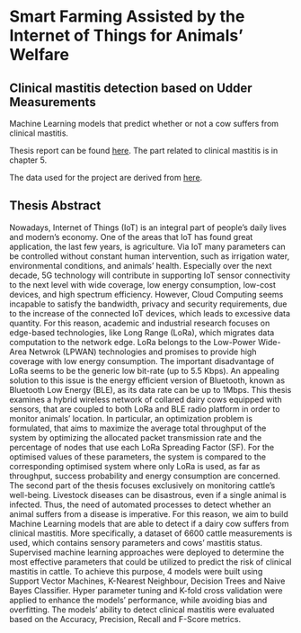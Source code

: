# Smart Farming Assisted by the Internet of Things for Animals’ Welfare

## Clinical mastitis detection based on Udder Measurements
Machine Learning models that predict whether or not a cow suffers from clinical mastitis.


Thesis report can be found [here](https://ikee.lib.auth.gr/record/338189/files/makrylaki.pdf). The part related to clinical mastitis is in chapter 5.

The data used for the project are derived from [here](https://data.mendeley.com/datasets/kbvcdw5b4m/1).

## Thesis Abstract

Nowadays, Internet of Things (IoT) is an integral part of people’s daily lives and modern’s economy. One of the areas that IoT has found great application, the last few years, is agriculture.
Via IoT many parameters can be controlled without constant human intervention, such as irrigation water, environmental conditions, and animals’ health. Especially over the next decade,
5G technology will contribute in supporting IoT sensor connectivity to the next level with wide
coverage, low energy consumption, low-cost devices, and high spectrum efficiency. However,
Cloud Computing seems incapable to satisfy the bandwidth, privacy and security requirements,
due to the increase of the connected IoT devices, which leads to excessive data quantity. For this
reason, academic and industrial research focuses on edge-based technologies, like Long Range
(LoRa), which migrates data computation to the network edge. LoRa belongs to the Low-Power
Wide-Area Netwrok (LPWAN) technologies and promises to provide high coverage with low energy consumption. The important disadvantage of LoRa seems to be the generic low bit-rate
(up to 5.5 Kbps). An appealing solution to this issue is the energy efficient version of Bluetooth,
known as Bluetooth Low Energy (BLE), as its data rate can be up to 1Mbps.
This thesis examines a hybrid wireless network of collared dairy cows equipped with sensors,
that are coupled to both LoRa and BLE radio platform in order to monitor animals’ location.
In particular, an optimization problem is formulated, that aims to maximize the average total
throughput of the system by optimizing the allocated packet transmission rate and the percentage
of nodes that use each LoRa Spreading Factor (SF). For the optimised values of these parameters,
the system is compared to the corresponding optimised system where only LoRa is used, as far
as throughput, success probability and energy consumption are concerned.
The second part of the thesis focuses exclusively on monitoring cattle’s well-being. Livestock
diseases can be disastrous, even if a single animal is infected. Thus, the need of automated
processes to detect whether an animal suffers from a disease is imperative. For this reason, we
aim to build Machine Learning models that are able to detect if a dairy cow suffers from clinical
mastitis. More specifically, a dataset of 6600 cattle measurements is used, which contains sensory
parameters and cows’ mastitis status. Supervised machine learning approaches were deployed
to determine the most effective parameters that could be utilized to predict the risk of clinical
mastitis in cattle. To achieve this purpose, 4 models were built using Support Vector Machines,
K-Nearest Neighbour, Decision Trees and Naive Bayes Classifier. Hyper parameter tuning and
K-fold cross validation were applied to enhance the models’ performance, while avoiding bias and
overfitting. The models’ ability to detect clinical mastitis were evaluated based on the Accuracy,
Precision, Recall and F-Score metrics.
